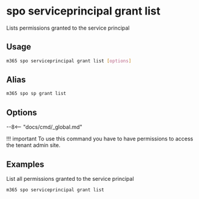 # spo serviceprincipal grant list

Lists permissions granted to the service principal

## Usage

```sh
m365 spo serviceprincipal grant list [options]
```

## Alias

```sh
m365 spo sp grant list
```

## Options

--8<-- "docs/cmd/_global.md"

!!! important
    To use this command you have to have permissions to access the tenant admin site.

## Examples

List all permissions granted to the service principal

```sh
m365 spo serviceprincipal grant list
```

